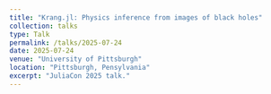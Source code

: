```yaml
---
title: "Krang.jl: Physics inference from images of black holes"
collection: talks
type: Talk
permalink: /talks/2025-07-24
date: 2025-07-24
venue: "University of Pittsburgh"
location: "Pittsburgh, Pensylvania"
excerpt: "JuliaCon 2025 talk."
---
```



